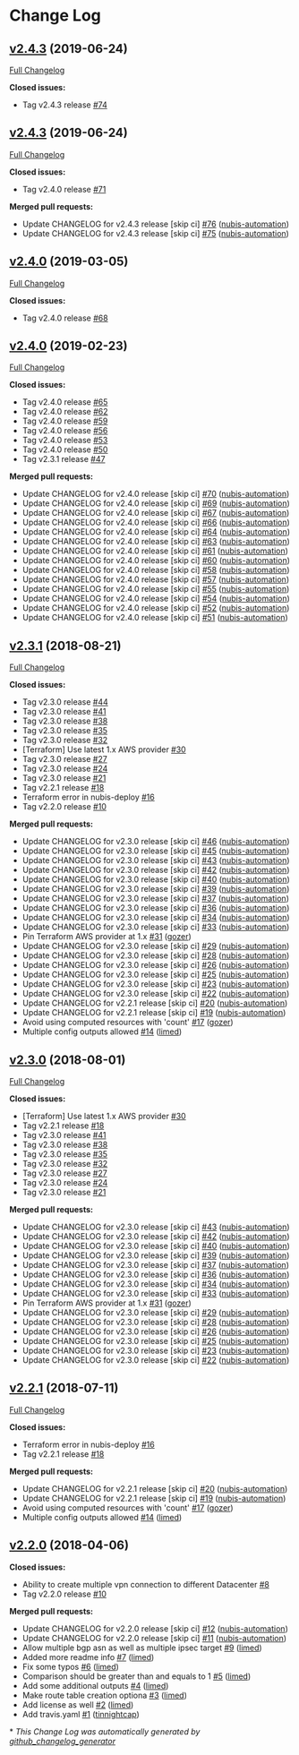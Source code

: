 # Change Log

## [v2.4.3](https://github.com/nubisproject/nubis-terraform-vpn/tree/v2.4.3) (2019-06-24)
[Full Changelog](https://github.com/nubisproject/nubis-terraform-vpn/compare/v2.4.3...v2.4.3)

**Closed issues:**

- Tag v2.4.3 release [\#74](https://github.com/nubisproject/nubis-terraform-vpn/issues/74)

## [v2.4.3](https://github.com/nubisproject/nubis-terraform-vpn/tree/v2.4.3) (2019-06-24)
[Full Changelog](https://github.com/nubisproject/nubis-terraform-vpn/compare/v2.4.0...v2.4.3)

**Closed issues:**

- Tag v2.4.0 release [\#71](https://github.com/nubisproject/nubis-terraform-vpn/issues/71)

**Merged pull requests:**

- Update CHANGELOG for v2.4.3 release \[skip ci\] [\#76](https://github.com/nubisproject/nubis-terraform-vpn/pull/76) ([nubis-automation](https://github.com/nubis-automation))
- Update CHANGELOG for v2.4.3 release \[skip ci\] [\#75](https://github.com/nubisproject/nubis-terraform-vpn/pull/75) ([nubis-automation](https://github.com/nubis-automation))

## [v2.4.0](https://github.com/nubisproject/nubis-terraform-vpn/tree/v2.4.0) (2019-03-05)
[Full Changelog](https://github.com/nubisproject/nubis-terraform-vpn/compare/v2.4.0...v2.4.0)

**Closed issues:**

- Tag v2.4.0 release [\#68](https://github.com/nubisproject/nubis-terraform-vpn/issues/68)

## [v2.4.0](https://github.com/nubisproject/nubis-terraform-vpn/tree/v2.4.0) (2019-02-23)
[Full Changelog](https://github.com/nubisproject/nubis-terraform-vpn/compare/v2.3.1...v2.4.0)

**Closed issues:**

- Tag v2.4.0 release [\#65](https://github.com/nubisproject/nubis-terraform-vpn/issues/65)
- Tag v2.4.0 release [\#62](https://github.com/nubisproject/nubis-terraform-vpn/issues/62)
- Tag v2.4.0 release [\#59](https://github.com/nubisproject/nubis-terraform-vpn/issues/59)
- Tag v2.4.0 release [\#56](https://github.com/nubisproject/nubis-terraform-vpn/issues/56)
- Tag v2.4.0 release [\#53](https://github.com/nubisproject/nubis-terraform-vpn/issues/53)
- Tag v2.4.0 release [\#50](https://github.com/nubisproject/nubis-terraform-vpn/issues/50)
- Tag v2.3.1 release [\#47](https://github.com/nubisproject/nubis-terraform-vpn/issues/47)

**Merged pull requests:**

- Update CHANGELOG for v2.4.0 release \[skip ci\] [\#70](https://github.com/nubisproject/nubis-terraform-vpn/pull/70) ([nubis-automation](https://github.com/nubis-automation))
- Update CHANGELOG for v2.4.0 release \[skip ci\] [\#69](https://github.com/nubisproject/nubis-terraform-vpn/pull/69) ([nubis-automation](https://github.com/nubis-automation))
- Update CHANGELOG for v2.4.0 release \[skip ci\] [\#67](https://github.com/nubisproject/nubis-terraform-vpn/pull/67) ([nubis-automation](https://github.com/nubis-automation))
- Update CHANGELOG for v2.4.0 release \[skip ci\] [\#66](https://github.com/nubisproject/nubis-terraform-vpn/pull/66) ([nubis-automation](https://github.com/nubis-automation))
- Update CHANGELOG for v2.4.0 release \[skip ci\] [\#64](https://github.com/nubisproject/nubis-terraform-vpn/pull/64) ([nubis-automation](https://github.com/nubis-automation))
- Update CHANGELOG for v2.4.0 release \[skip ci\] [\#63](https://github.com/nubisproject/nubis-terraform-vpn/pull/63) ([nubis-automation](https://github.com/nubis-automation))
- Update CHANGELOG for v2.4.0 release \[skip ci\] [\#61](https://github.com/nubisproject/nubis-terraform-vpn/pull/61) ([nubis-automation](https://github.com/nubis-automation))
- Update CHANGELOG for v2.4.0 release \[skip ci\] [\#60](https://github.com/nubisproject/nubis-terraform-vpn/pull/60) ([nubis-automation](https://github.com/nubis-automation))
- Update CHANGELOG for v2.4.0 release \[skip ci\] [\#58](https://github.com/nubisproject/nubis-terraform-vpn/pull/58) ([nubis-automation](https://github.com/nubis-automation))
- Update CHANGELOG for v2.4.0 release \[skip ci\] [\#57](https://github.com/nubisproject/nubis-terraform-vpn/pull/57) ([nubis-automation](https://github.com/nubis-automation))
- Update CHANGELOG for v2.4.0 release \[skip ci\] [\#55](https://github.com/nubisproject/nubis-terraform-vpn/pull/55) ([nubis-automation](https://github.com/nubis-automation))
- Update CHANGELOG for v2.4.0 release \[skip ci\] [\#54](https://github.com/nubisproject/nubis-terraform-vpn/pull/54) ([nubis-automation](https://github.com/nubis-automation))
- Update CHANGELOG for v2.4.0 release \[skip ci\] [\#52](https://github.com/nubisproject/nubis-terraform-vpn/pull/52) ([nubis-automation](https://github.com/nubis-automation))
- Update CHANGELOG for v2.4.0 release \[skip ci\] [\#51](https://github.com/nubisproject/nubis-terraform-vpn/pull/51) ([nubis-automation](https://github.com/nubis-automation))

## [v2.3.1](https://github.com/nubisproject/nubis-terraform-vpn/tree/v2.3.1) (2018-08-21)
[Full Changelog](https://github.com/nubisproject/nubis-terraform-vpn/compare/v2.2.0...v2.3.1)

**Closed issues:**

- Tag v2.3.0 release [\#44](https://github.com/nubisproject/nubis-terraform-vpn/issues/44)
- Tag v2.3.0 release [\#41](https://github.com/nubisproject/nubis-terraform-vpn/issues/41)
- Tag v2.3.0 release [\#38](https://github.com/nubisproject/nubis-terraform-vpn/issues/38)
- Tag v2.3.0 release [\#35](https://github.com/nubisproject/nubis-terraform-vpn/issues/35)
- Tag v2.3.0 release [\#32](https://github.com/nubisproject/nubis-terraform-vpn/issues/32)
- \[Terraform\] Use latest 1.x AWS provider [\#30](https://github.com/nubisproject/nubis-terraform-vpn/issues/30)
- Tag v2.3.0 release [\#27](https://github.com/nubisproject/nubis-terraform-vpn/issues/27)
- Tag v2.3.0 release [\#24](https://github.com/nubisproject/nubis-terraform-vpn/issues/24)
- Tag v2.3.0 release [\#21](https://github.com/nubisproject/nubis-terraform-vpn/issues/21)
- Tag v2.2.1 release [\#18](https://github.com/nubisproject/nubis-terraform-vpn/issues/18)
- Terraform error in nubis-deploy [\#16](https://github.com/nubisproject/nubis-terraform-vpn/issues/16)
- Tag v2.2.0 release [\#10](https://github.com/nubisproject/nubis-terraform-vpn/issues/10)

**Merged pull requests:**

- Update CHANGELOG for v2.3.0 release \[skip ci\] [\#46](https://github.com/nubisproject/nubis-terraform-vpn/pull/46) ([nubis-automation](https://github.com/nubis-automation))
- Update CHANGELOG for v2.3.0 release \[skip ci\] [\#45](https://github.com/nubisproject/nubis-terraform-vpn/pull/45) ([nubis-automation](https://github.com/nubis-automation))
- Update CHANGELOG for v2.3.0 release \[skip ci\] [\#43](https://github.com/nubisproject/nubis-terraform-vpn/pull/43) ([nubis-automation](https://github.com/nubis-automation))
- Update CHANGELOG for v2.3.0 release \[skip ci\] [\#42](https://github.com/nubisproject/nubis-terraform-vpn/pull/42) ([nubis-automation](https://github.com/nubis-automation))
- Update CHANGELOG for v2.3.0 release \[skip ci\] [\#40](https://github.com/nubisproject/nubis-terraform-vpn/pull/40) ([nubis-automation](https://github.com/nubis-automation))
- Update CHANGELOG for v2.3.0 release \[skip ci\] [\#39](https://github.com/nubisproject/nubis-terraform-vpn/pull/39) ([nubis-automation](https://github.com/nubis-automation))
- Update CHANGELOG for v2.3.0 release \[skip ci\] [\#37](https://github.com/nubisproject/nubis-terraform-vpn/pull/37) ([nubis-automation](https://github.com/nubis-automation))
- Update CHANGELOG for v2.3.0 release \[skip ci\] [\#36](https://github.com/nubisproject/nubis-terraform-vpn/pull/36) ([nubis-automation](https://github.com/nubis-automation))
- Update CHANGELOG for v2.3.0 release \[skip ci\] [\#34](https://github.com/nubisproject/nubis-terraform-vpn/pull/34) ([nubis-automation](https://github.com/nubis-automation))
- Update CHANGELOG for v2.3.0 release \[skip ci\] [\#33](https://github.com/nubisproject/nubis-terraform-vpn/pull/33) ([nubis-automation](https://github.com/nubis-automation))
- Pin Terraform AWS provider at 1.x [\#31](https://github.com/nubisproject/nubis-terraform-vpn/pull/31) ([gozer](https://github.com/gozer))
- Update CHANGELOG for v2.3.0 release \[skip ci\] [\#29](https://github.com/nubisproject/nubis-terraform-vpn/pull/29) ([nubis-automation](https://github.com/nubis-automation))
- Update CHANGELOG for v2.3.0 release \[skip ci\] [\#28](https://github.com/nubisproject/nubis-terraform-vpn/pull/28) ([nubis-automation](https://github.com/nubis-automation))
- Update CHANGELOG for v2.3.0 release \[skip ci\] [\#26](https://github.com/nubisproject/nubis-terraform-vpn/pull/26) ([nubis-automation](https://github.com/nubis-automation))
- Update CHANGELOG for v2.3.0 release \[skip ci\] [\#25](https://github.com/nubisproject/nubis-terraform-vpn/pull/25) ([nubis-automation](https://github.com/nubis-automation))
- Update CHANGELOG for v2.3.0 release \[skip ci\] [\#23](https://github.com/nubisproject/nubis-terraform-vpn/pull/23) ([nubis-automation](https://github.com/nubis-automation))
- Update CHANGELOG for v2.3.0 release \[skip ci\] [\#22](https://github.com/nubisproject/nubis-terraform-vpn/pull/22) ([nubis-automation](https://github.com/nubis-automation))
- Update CHANGELOG for v2.2.1 release \[skip ci\] [\#20](https://github.com/nubisproject/nubis-terraform-vpn/pull/20) ([nubis-automation](https://github.com/nubis-automation))
- Update CHANGELOG for v2.2.1 release \[skip ci\] [\#19](https://github.com/nubisproject/nubis-terraform-vpn/pull/19) ([nubis-automation](https://github.com/nubis-automation))
- Avoid using computed resources with 'count' [\#17](https://github.com/nubisproject/nubis-terraform-vpn/pull/17) ([gozer](https://github.com/gozer))
- Multiple config outputs allowed [\#14](https://github.com/nubisproject/nubis-terraform-vpn/pull/14) ([limed](https://github.com/limed))

## [v2.3.0](https://github.com/nubisproject/nubis-terraform-vpn/tree/v2.3.0) (2018-08-01)
[Full Changelog](https://github.com/nubisproject/nubis-terraform-vpn/compare/v2.2.1...v2.3.0)

**Closed issues:**

- \[Terraform\] Use latest 1.x AWS provider [\#30](https://github.com/nubisproject/nubis-terraform-vpn/issues/30)
- Tag v2.2.1 release [\#18](https://github.com/nubisproject/nubis-terraform-vpn/issues/18)
- Tag v2.3.0 release [\#41](https://github.com/nubisproject/nubis-terraform-vpn/issues/41)
- Tag v2.3.0 release [\#38](https://github.com/nubisproject/nubis-terraform-vpn/issues/38)
- Tag v2.3.0 release [\#35](https://github.com/nubisproject/nubis-terraform-vpn/issues/35)
- Tag v2.3.0 release [\#32](https://github.com/nubisproject/nubis-terraform-vpn/issues/32)
- Tag v2.3.0 release [\#27](https://github.com/nubisproject/nubis-terraform-vpn/issues/27)
- Tag v2.3.0 release [\#24](https://github.com/nubisproject/nubis-terraform-vpn/issues/24)
- Tag v2.3.0 release [\#21](https://github.com/nubisproject/nubis-terraform-vpn/issues/21)

**Merged pull requests:**

- Update CHANGELOG for v2.3.0 release \[skip ci\] [\#43](https://github.com/nubisproject/nubis-terraform-vpn/pull/43) ([nubis-automation](https://github.com/nubis-automation))
- Update CHANGELOG for v2.3.0 release \[skip ci\] [\#42](https://github.com/nubisproject/nubis-terraform-vpn/pull/42) ([nubis-automation](https://github.com/nubis-automation))
- Update CHANGELOG for v2.3.0 release \[skip ci\] [\#40](https://github.com/nubisproject/nubis-terraform-vpn/pull/40) ([nubis-automation](https://github.com/nubis-automation))
- Update CHANGELOG for v2.3.0 release \[skip ci\] [\#39](https://github.com/nubisproject/nubis-terraform-vpn/pull/39) ([nubis-automation](https://github.com/nubis-automation))
- Update CHANGELOG for v2.3.0 release \[skip ci\] [\#37](https://github.com/nubisproject/nubis-terraform-vpn/pull/37) ([nubis-automation](https://github.com/nubis-automation))
- Update CHANGELOG for v2.3.0 release \[skip ci\] [\#36](https://github.com/nubisproject/nubis-terraform-vpn/pull/36) ([nubis-automation](https://github.com/nubis-automation))
- Update CHANGELOG for v2.3.0 release \[skip ci\] [\#34](https://github.com/nubisproject/nubis-terraform-vpn/pull/34) ([nubis-automation](https://github.com/nubis-automation))
- Update CHANGELOG for v2.3.0 release \[skip ci\] [\#33](https://github.com/nubisproject/nubis-terraform-vpn/pull/33) ([nubis-automation](https://github.com/nubis-automation))
- Pin Terraform AWS provider at 1.x [\#31](https://github.com/nubisproject/nubis-terraform-vpn/pull/31) ([gozer](https://github.com/gozer))
- Update CHANGELOG for v2.3.0 release \[skip ci\] [\#29](https://github.com/nubisproject/nubis-terraform-vpn/pull/29) ([nubis-automation](https://github.com/nubis-automation))
- Update CHANGELOG for v2.3.0 release \[skip ci\] [\#28](https://github.com/nubisproject/nubis-terraform-vpn/pull/28) ([nubis-automation](https://github.com/nubis-automation))
- Update CHANGELOG for v2.3.0 release \[skip ci\] [\#26](https://github.com/nubisproject/nubis-terraform-vpn/pull/26) ([nubis-automation](https://github.com/nubis-automation))
- Update CHANGELOG for v2.3.0 release \[skip ci\] [\#25](https://github.com/nubisproject/nubis-terraform-vpn/pull/25) ([nubis-automation](https://github.com/nubis-automation))
- Update CHANGELOG for v2.3.0 release \[skip ci\] [\#23](https://github.com/nubisproject/nubis-terraform-vpn/pull/23) ([nubis-automation](https://github.com/nubis-automation))
- Update CHANGELOG for v2.3.0 release \[skip ci\] [\#22](https://github.com/nubisproject/nubis-terraform-vpn/pull/22) ([nubis-automation](https://github.com/nubis-automation))

## [v2.2.1](https://github.com/nubisproject/nubis-terraform-vpn/tree/v2.2.1) (2018-07-11)
[Full Changelog](https://github.com/nubisproject/nubis-terraform-vpn/compare/v2.2.0...v2.2.1)

**Closed issues:**

- Terraform error in nubis-deploy [\#16](https://github.com/nubisproject/nubis-terraform-vpn/issues/16)
- Tag v2.2.1 release [\#18](https://github.com/nubisproject/nubis-terraform-vpn/issues/18)

**Merged pull requests:**

- Update CHANGELOG for v2.2.1 release \[skip ci\] [\#20](https://github.com/nubisproject/nubis-terraform-vpn/pull/20) ([nubis-automation](https://github.com/nubis-automation))
- Update CHANGELOG for v2.2.1 release \[skip ci\] [\#19](https://github.com/nubisproject/nubis-terraform-vpn/pull/19) ([nubis-automation](https://github.com/nubis-automation))
- Avoid using computed resources with 'count' [\#17](https://github.com/nubisproject/nubis-terraform-vpn/pull/17) ([gozer](https://github.com/gozer))
- Multiple config outputs allowed [\#14](https://github.com/nubisproject/nubis-terraform-vpn/pull/14) ([limed](https://github.com/limed))

## [v2.2.0](https://github.com/nubisproject/nubis-terraform-vpn/tree/v2.2.0) (2018-04-06)
**Closed issues:**

- Ability to create multiple vpn connection to different Datacenter [\#8](https://github.com/nubisproject/nubis-terraform-vpn/issues/8)
- Tag v2.2.0 release [\#10](https://github.com/nubisproject/nubis-terraform-vpn/issues/10)

**Merged pull requests:**

- Update CHANGELOG for v2.2.0 release \[skip ci\] [\#12](https://github.com/nubisproject/nubis-terraform-vpn/pull/12) ([nubis-automation](https://github.com/nubis-automation))
- Update CHANGELOG for v2.2.0 release \[skip ci\] [\#11](https://github.com/nubisproject/nubis-terraform-vpn/pull/11) ([nubis-automation](https://github.com/nubis-automation))
- Allow multiple bgp asn as well as multiple ipsec target [\#9](https://github.com/nubisproject/nubis-terraform-vpn/pull/9) ([limed](https://github.com/limed))
- Added more readme info [\#7](https://github.com/nubisproject/nubis-terraform-vpn/pull/7) ([limed](https://github.com/limed))
- Fix some typos [\#6](https://github.com/nubisproject/nubis-terraform-vpn/pull/6) ([limed](https://github.com/limed))
- Comparison should be greater than and equals to 1 [\#5](https://github.com/nubisproject/nubis-terraform-vpn/pull/5) ([limed](https://github.com/limed))
- Add some additional outputs [\#4](https://github.com/nubisproject/nubis-terraform-vpn/pull/4) ([limed](https://github.com/limed))
- Make route table creation optiona [\#3](https://github.com/nubisproject/nubis-terraform-vpn/pull/3) ([limed](https://github.com/limed))
- Add license as well [\#2](https://github.com/nubisproject/nubis-terraform-vpn/pull/2) ([limed](https://github.com/limed))
- Add travis.yaml [\#1](https://github.com/nubisproject/nubis-terraform-vpn/pull/1) ([tinnightcap](https://github.com/tinnightcap))


\* *This Change Log was automatically generated by [github_changelog_generator](https://github.com/skywinder/Github-Changelog-Generator)*